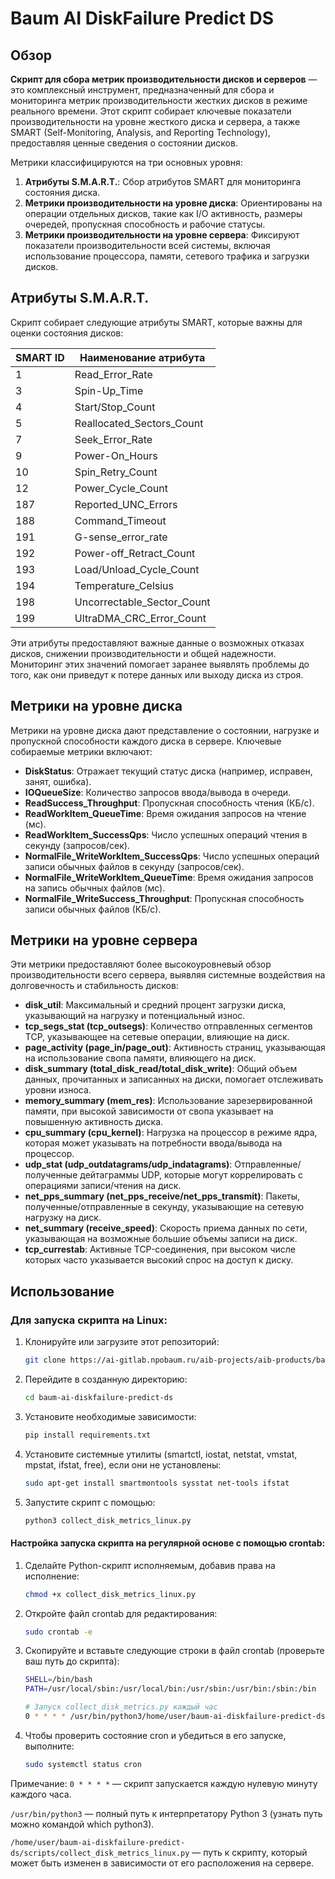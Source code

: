 # Baum AI DiskFailure Predict DS

## Обзор

**Скрипт для сбора метрик производительности дисков и серверов** — это комплексный инструмент, предназначенный для сбора и мониторинга метрик производительности жестких дисков в режиме реального времени. Этот скрипт собирает ключевые показатели производительности на уровне жесткого диска и сервера, а также SMART (Self-Monitoring, Analysis, and Reporting Technology), предоставляя ценные сведения о состоянии дисков.

Метрики классифицируются на три основных уровня:
1. **Атрибуты S.M.A.R.T.**: Сбор атрибутов SMART для мониторинга состояния диска.
2. **Метрики производительности на уровне диска**: Ориентированы на операции отдельных дисков, такие как I/O активность, размеры очередей, пропускная способность и рабочие статусы.
3. **Метрики производительности на уровне сервера**: Фиксируют показатели производительности всей системы, включая использование процессора, памяти, сетевого трафика и загрузки дисков.

## Атрибуты S.M.A.R.T.

Скрипт собирает следующие атрибуты SMART, которые важны для оценки состояния дисков:

| SMART ID | Наименование атрибута               |
|----------|-------------------------------------|
| 1        | Read_Error_Rate                     |
| 3        | Spin-Up_Time                        |
| 4        | Start/Stop_Count                    |
| 5        | Reallocated_Sectors_Count           |
| 7        | Seek_Error_Rate                     |
| 9        | Power-On_Hours                      |
| 10       | Spin_Retry_Count                    |
| 12       | Power_Cycle_Count                   |
| 187      | Reported_UNC_Errors                 |
| 188      | Command_Timeout                     |
| 191      | G-sense_error_rate                  |
| 192      | Power-off_Retract_Count             |
| 193      | Load/Unload_Cycle_Count             |
| 194      | Temperature_Celsius                 |
| 198      | Uncorrectable_Sector_Count          |
| 199      | UltraDMA_CRC_Error_Count            |

Эти атрибуты предоставляют важные данные о возможных отказах дисков, снижении производительности и общей надежности. Мониторинг этих значений помогает заранее выявлять проблемы до того, как они приведут к потере данных или выходу диска из строя.

## Метрики на уровне диска

Метрики на уровне диска дают представление о состоянии, нагрузке и пропускной способности каждого диска в сервере. Ключевые собираемые метрики включают:

- **DiskStatus**: Отражает текущий статус диска (например, исправен, занят, ошибка).
- **IOQueueSize**: Количество запросов ввода/вывода в очереди.
- **ReadSuccess_Throughput**: Пропускная способность чтения (КБ/с).
- **ReadWorkItem_QueueTime**: Время ожидания запросов на чтение (мс).
- **ReadWorkItem_SuccessQps**: Число успешных операций чтения в секунду (запросов/сек).
- **NormalFile_WriteWorkItem_SuccessQps**: Число успешных операций записи обычных файлов в секунду (запросов/сек).
- **NormalFile_WriteWorkItem_QueueTime**: Время ожидания запросов на запись обычных файлов (мс).
- **NormalFile_WriteSuccess_Throughput**: Пропускная способность записи обычных файлов (КБ/с).

## Метрики на уровне сервера

Эти метрики предоставляют более высокоуровневый обзор производительности всего сервера, выявляя системные воздействия на долговечность и стабильность дисков:

- **disk_util**: Максимальный и средний процент загрузки диска, указывающий на нагрузку и потенциальный износ.
- **tcp_segs_stat (tcp_outsegs)**: Количество отправленных сегментов TCP, указывающее на сетевые операции, влияющие на диск.
- **page_activity (page_in/page_out)**: Активность страниц, указывающая на использование свопа памяти, влияющего на диск.
- **disk_summary (total_disk_read/total_disk_write)**: Общий объем данных, прочитанных и записанных на диски, помогает отслеживать уровни износа.
- **memory_summary (mem_res)**: Использование зарезервированной памяти, при высокой зависимости от свопа указывает на повышенную активность диска.
- **cpu_summary (cpu_kernel)**: Нагрузка на процессор в режиме ядра, которая может указывать на потребности ввода/вывода на процессор.
- **udp_stat (udp_outdatagrams/udp_indatagrams)**: Отправленные/полученные дейтаграммы UDP, которые могут коррелировать с операциями записи/чтения на диск.
- **net_pps_summary (net_pps_receive/net_pps_transmit)**: Пакеты, полученные/отправленные в секунду, указывающие на сетевую нагрузку на диск.
- **net_summary (receive_speed)**: Скорость приема данных по сети, указывающая на возможные большие объемы записи на диск.
- **tcp_currestab**: Активные TCP-соединения, при высоком числе которых часто указывается высокий спрос на доступ к диску.

## Использование

### Для запуска скрипта на Linux:

1. Клонируйте или загрузите этот репозиторий:
   ```bash
   git clone https://ai-gitlab.npobaum.ru/aib-projects/aib-products/baum-ai-diskfailure-predict/baum-ai-diskfailure-predict-ds.git
2. Перейдите в созданную директорию:
   ```bash
   cd baum-ai-diskfailure-predict-ds
3. Установите необходимые зависимости:
   ```bash
   pip install requirements.txt
4. Установите системные утилиты (smartctl, iostat, netstat, vmstat, mpstat, ifstat, free), если они не установлены:
   ```bash
   sudo apt-get install smartmontools sysstat net-tools ifstat
5. Запустите скрипт с помощью:
   ```bash
   python3 collect_disk_metrics_linux.py

#### Настройка запуска скрипта на регулярной основе с помощью crontab:

1. Сделайте Python-скрипт исполняемым, добавив права на исполнение:
   ```bash
   chmod +x collect_disk_metrics_linux.py
2. Откройте файл crontab для редактирования:
   ```bash
   sudo crontab -e
3. Скопируйте и вставьте следующие строки в файл crontab (проверьте ваш путь до скрипта):
   ```bash
   SHELL=/bin/bash
   PATH=/usr/local/sbin:/usr/local/bin:/usr/sbin:/usr/bin:/sbin:/bin

   # Запуск collect_disk_metrics.py каждый час
   0 * * * * /usr/bin/python3/home/user/baum-ai-diskfailure-predict-ds/scripts/collect_disk_metrics_linux.py
4. Чтобы проверить состояние cron и убедиться в его запуске, выполните:
   ```bash
   sudo systemctl status cron

Примечание:
```0 * * * *``` — скрипт запускается каждую нулевую минуту каждого часа.

```/usr/bin/python3``` — полный путь к интерпретатору Python 3 (узнать путь можно командой which python3).

```/home/user/baum-ai-diskfailure-predict-ds/scripts/collect_disk_metrics_linux.py``` — путь к скрипту, который может быть изменен в зависимости от его расположения на сервере.